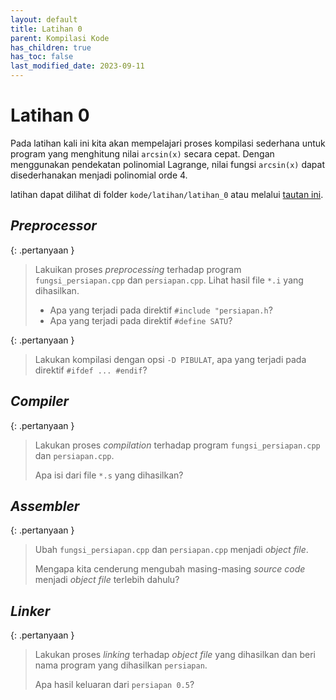```yaml
---
layout: default
title: Latihan 0
parent: Kompilasi Kode
has_children: true
has_toc: false
last_modified_date: 2023-09-11
---
```

# Latihan 0

Pada latihan kali ini kita akan mempelajari proses kompilasi sederhana untuk program yang menghitung nilai `arcsin(x)` secara cepat. Dengan menggunakan pendekatan polinomial Lagrange, nilai fungsi `arcsin(x)` dapat disederhanakan menjadi polinomial orde 4.

 latihan dapat dilihat di folder `kode/latihan/latihan_0` atau melalui [tautan ini](https://github.com/BRIN-Q/hpc-workshop/tree/main/kode/latihan/latihan_0).

## *Preprocessor*

{: .pertanyaan }
> Lakuikan proses *preprocessing* terhadap program `fungsi_persiapan.cpp` dan `persiapan.cpp`. Lihat hasil file `*.i` yang dihasilkan.
>
> * Apa yang terjadi pada direktif `#include "persiapan.h`?
> * Apa yang terjadi pada direktif `#define SATU`?

{: .pertanyaan }
> Lakukan kompilasi dengan opsi `-D PIBULAT`, apa yang terjadi pada direktif `#ifdef ... #endif`?

## *Compiler*

{: .pertanyaan }
> Lakukan proses *compilation* terhadap program `fungsi_persiapan.cpp` dan `persiapan.cpp`.
>
> Apa isi dari file `*.s` yang dihasilkan?

## *Assembler*

{: .pertanyaan }
> Ubah `fungsi_persiapan.cpp` dan `persiapan.cpp` menjadi *object file*.
>
> Mengapa kita cenderung mengubah masing-masing *source code* menjadi *object file* terlebih dahulu?

## *Linker*

{: .pertanyaan }
> Lakukan proses *linking* terhadap *object file* yang dihasilkan dan beri nama program yang dihasilkan `persiapan`.
>
> Apa hasil keluaran dari `persiapan 0.5`?
